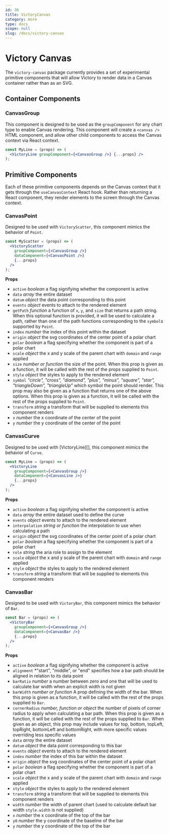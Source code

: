 ```yaml
---
id: 36
title: VictoryCanvas
category: more
type: docs
scope: null
slug: /docs/victory-canvas
---
```


# Victory Canvas

The `victory-canvas` package currently provides a set of experimental primitive components that will allow Victory to render data in a Canvas container rather than as an SVG.

## Container Components

### CanvasGroup

This component is designed to be used as the `groupComponent` for any chart type to enable Canvas rendering. This component will create a `<canvas />` HTML component, and allow other child components to access the Canvas context via React context.

```jsx
const MyLine = (props) => (
  <VictoryLine groupComponent={<CanvasGroup />} {...props} />
);
```

## Primitive Components

Each of these primitive components depends on the Canvas context that it gets through the `useCanvasContext` React hook. Rather than returning a React component, they render elements to the screen through the Canvas context.

### CanvasPoint

Designed to be used with `VictoryScatter`, this component mimics the behavior of `Point`.

```jsx
const MyScatter = (props) => (
  <VictoryScatter
    groupComponent={<CanvasGroup />}
    dataComponent={<CanvasPoint />}
    {...props}
  />
);
```

**Props**

- `active` _boolean_ a flag signifying whether the component is active
- `data` _array_ the entire dataset
- `datum` _object_ the data point corresponding to this point
- `events` _object_ events to attach to the rendered element
- `getPath` _function_ a function of `x`, `y`, and `size` that returns a path string. When this optional function is provided, it will be used to calculate a path, rather than one of the path functions corresponding to the `symbol`s supported by `Point`.
- `index` _number_ the index of this point within the dataset
- `origin` _object_ the svg coordinates of the center point of a polar chart
- `polar` _boolean_ a flag specifying whether the component is part of a polar chart
- `scale` _object_ the x and y scale of the parent chart with `domain` and `range` applied
- `size` _number or function_ the size of the point. When this prop is given as a function, it will be called with the rest of the props supplied to `Point`.
- `style` _object_ the styles to apply to the rendered element
- `symbol` _"circle", "cross", "diamond", "plus", "minus", "square", "star", "triangleDown", "triangleUp"_ which symbol the point should render. This prop may also be given as a function that returns one of the above options. When this prop is given as a function, it will be called with the rest of the props supplied to `Point`.
- `transform` _string_ a transform that will be supplied to elements this component renders
- `x` _number_ the x coordinate of the center of the point
- `y` _number_ the y coordinate of the center of the point

### CanvasCurve

Designed to be used with [VictoryLine][], this component mimics the behavior of `Curve`.

```jsx
const MyLine = (props) => (
  <VictoryLine
    groupComponent={<CanvasGroup />}
    dataComponent={<CanvasLine />}
    {...props}
  />
);
```

**Props**

- `active` _boolean_ a flag signifying whether the component is active
- `data` _array_ the entire dataset used to define the curve
- `events` _object_ events to attach to the rendered element
- `interpolation` _string or function_ the interpolation to use when calculating a path
- `origin` _object_ the svg coordinates of the center point of a polar chart
- `polar` _boolean_ a flag specifying whether the component is part of a polar chart
- `role` _string_ the aria role to assign to the element
- `scale` _object_ the x and y scale of the parent chart with `domain` and `range` applied
- `style` _object_ the styles to apply to the rendered element
- `transform` _string_ a transform that will be supplied to elements this component renders

### CanvasBar

Designed to be used with `VictoryBar`, this component mimics the behavior of `Bar`.

```jsx
const Bar = (props) => (
  <VictoryBar
    groupComponent={<CanvasGroup />}
    dataComponent={<CanvasBar />}
    {...props}
  />
);
```

**Props**

- `active` _boolean_ a flag signifying whether the component is active
- `alignment` \*"start", "middle", or "end" specifies how a bar path should be aligned in relation to its data point
- `barRatio` _number_ a number between zero and one that will be used to calculate bar width when an explicit width is not given
- `barWidth` _number or function_ A prop defining the width of the bar. When this prop is given as a function, it will be called with the rest of the props supplied to `Bar`.
- `cornerRadius` _number, function or object_ the number of pixels of corner radius to apply when calculating a bar path. When this prop is given as a function, it will be called with the rest of the props supplied to `Bar`. When given as an object, this prop may include values for top, bottom, topLeft, topRight, bottomLeft and bottomRight, with more specific values overriding less specific values
- `data` _array_ the entire dataset
- `datum` _object_ the data point corresponding to this bar
- `events` _object_ events to attach to the rendered element
- `index` _number_ the index of this bar within the dataset
- `origin` _object_ the svg coordinates of the center point of a polar chart
- `polar` _boolean_ a flag specifying whether the component is part of a polar chart
- `scale` _object_ the x and y scale of the parent chart with `domain` and `range` applied
- `style` _object_ the styles to apply to the rendered element
- `transform` _string_ a transform that will be supplied to elements this component renders
- `width` _number_ the width of parent chart (used to calculate default bar width `style.width` is not supplied)
- `x` _number_ the x coordinate of the top of the bar
- `y0` _number_ the y coordinate of the baseline of the bar
- `y` _number_ the y coordinate of the top of the bar
